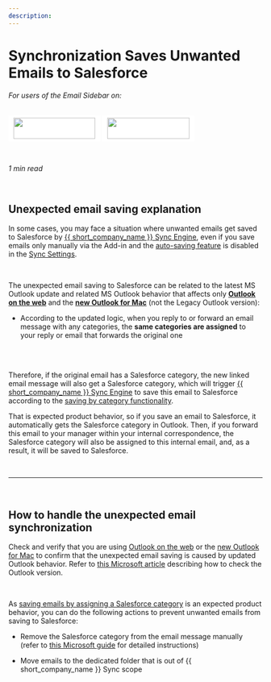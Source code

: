 ```yaml
---
description:
---
```

# Synchronization Saves Unwanted Emails to Salesforce
  

<i>For users of the Email Sidebar on:</i><br><br>
<div class="container"
        style="
        display: inline-block;
        height: 42px;
        width: 162px;
        padding: 5px 10px;
        background-color: #fff;">
        <img src="https://revenuegrid.com/revenue-inbox/wp-content/uploads/Exchange1.svg" 
            style="
        	height: 100%;
            object-fit: contain;
            vertical-align: middle;">
</div>
<div class="container"
        style="
        display: inline-block;
        height: 42px;
        width: 163px;
        padding: 5px 10px;
        background-color: #fff;">
        <img src="https://revenuegrid.com/revenue-inbox/wp-content/uploads/Office365.svg" 
            style="
        	height: 100%;
            object-fit: contain;
            vertical-align: middle;">
</div>

&nbsp;

*1 min read*  

<!-- ShareThis BEGIN --> 
<div class="addthis_inline_share_toolbox"></div>
<!-- End ShareThis --> 

&nbsp;

## Unexpected email saving explanation

In some cases, you may face a situation where unwanted emails get saved to Salesforce by [{{ short_company_name }} Sync Engine](../Synchronization-Engine-An-Overview/), even if you save emails only manually via the Add-in and the [auto-saving feature](../Configuring-Activities-Synchronization-Settings/#automatic_saving_of_emails_emails_autosharing) is disabled in the [Sync Settings](../Configuring-Activities-Synchronization-Settings/).

&nbsp;

The unexpected email saving to Salesforce can be related to the latest MS Outlook update and related MS Outlook behavior that affects only [**Outlook on the web**](https://www.microsoft.com/en-us/microsoft-365/outlook/web-email-login-for-outlook) and the [**new Outlook for Mac**](https://support.microsoft.com/en-us/office/the-new-outlook-for-mac-6283be54-e74d-434e-babb-b70cefc77439) (not the Legacy Outlook version):

* According to the updated logic, when you reply to or forward an email message with any categories, the **same categories are assigned** to your reply or email that forwards the original one

<br><br>

Therefore, if the original email has a Salesforce category, the new linked email message will also get a Salesforce category, which will trigger [{{ short_company_name }} Sync Engine](../Synchronization-Engine-An-Overview/) to save this email to Salesforce according to the [saving by category functionality](../Saving-Emails-in-Salesforce-2.-Ways-to-Save-an-Email-%28Adaptive-view%29/#31_by_assigning_the_salesforce_email_category).

That is expected product behavior, so if you save an email to Salesforce, it automatically gets the Salesforce category in Outlook. Then, if you forward this email to your manager within your internal correspondence, the Salesforce category will also be assigned to this internal email, and, as a result, it will be saved to Salesforce.

&nbsp;

***

&nbsp;

## How to handle the unexpected email synchronization

Check and verify that you are using [Outlook on the web](https://www.microsoft.com/en-us/microsoft-365/outlook/web-email-login-for-outlook) or the [new Outlook for Mac](https://support.microsoft.com/en-us/office/the-new-outlook-for-mac-6283be54-e74d-434e-babb-b70cefc77439) to confirm that the unexpected email saving is caused by updated Outlook behavior. Refer to [this Microsoft article](https://support.microsoft.com/en-us/office/what-version-of-outlook-do-i-have-b3a9568c-edb5-42b9-9825-d48d82b2257c#ID0EBBD=macOS) describing how to check the Outlook version.

<br>

As [saving emails by assigning a Salesforce category](../Saving-Emails-in-Salesforce-2.-Ways-to-Save-an-Email-%28Adaptive-view%29/#31_by_assigning_the_salesforce_email_category) is an expected product behavior, you can do the following actions to prevent unwanted emails from saving to Salesforce:

* Remove the Salesforce category from the email message manually (refer to [this Microsoft guide](https://support.microsoft.com/en-us/office/delete-a-color-category-417b871e-67f0-41b7-b3db-c4ffed19810e?ui=en-us&rs=en-us&ad=us#bkmk_removecategory:~:text=confirm%20the%20deletion.-,Remove%20a%20color%20category%20from%20a%20message%2C%20contact%2C%20calendar%20item%2C%20or%20task,-There%20are%20several) for detailed instructions)

* Move emails to the dedicated folder that is out of {{ short_company_name }} Sync scope